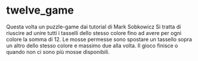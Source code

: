 # twelve_game
Questa volta un puzzle-game dai tutorial di Mark Sobkowicz  Si tratta di riuscire ad unire tutti i tasselli dello stesso colore fino ad avere per ogni colore la somma di 12. Le mosse permesse sono spostare un tassello sopra un altro dello stesso colore e massimo due alla volta.  Il gioco finisce o quando non ci sono più mosse disponibili.
